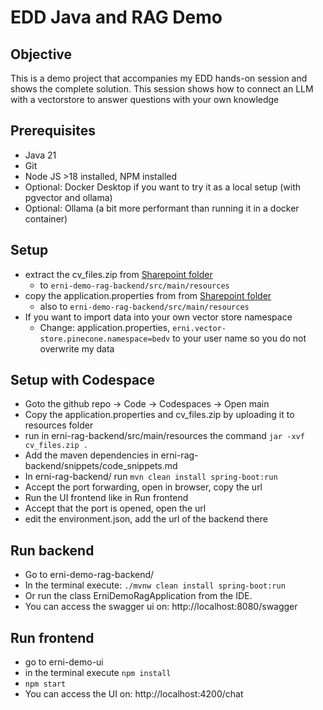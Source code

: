 # EDD Java and RAG Demo
## Objective
This is a demo project that accompanies my EDD hands-on
session and shows the complete solution.
This session shows how to connect an LLM with a vectorstore
to answer questions with your own knowledge

## Prerequisites
* Java 21 
* Git
* Node JS >18 installed, NPM installed
* Optional: Docker Desktop if you want to try it as a local setup (with pgvector and ollama)
* Optional: Ollama (a bit more performant than running it in a docker container)

## Setup
* extract the cv_files.zip from [Sharepoint folder](https://erniegh-my.sharepoint.com/:f:/g/personal/david_beisert_betterask_erni/Es-_6g4ai89Cj5LcHQT7T2kBiqaq9MD-5ApdtmRSW6PR2g?e=9j3nXx) 
  * to ``erni-demo-rag-backend/src/main/resources``
* copy the application.properties from from [Sharepoint folder](https://erniegh-my.sharepoint.com/:f:/g/personal/david_beisert_betterask_erni/Es-_6g4ai89Cj5LcHQT7T2kBiqaq9MD-5ApdtmRSW6PR2g?e=9j3nXx) 
  * also to ``erni-demo-rag-backend/src/main/resources``
* If you want to import data into your own vector store namespace
  * Change: application.properties, ``erni.vector-store.pinecone.namespace=bedv`` to your user name so you do not overwrite my data

## Setup with Codespace
* Goto the github repo -> Code -> Codespaces -> Open main
* Copy the application.properties and cv_files.zip by uploading it to resources folder
* run in erni-rag-backend/src/main/resources the command ```jar -xvf cv_files.zip .```
* Add the maven dependencies in erni-rag-backend/snippets/code_snippets.md
* In erni-rag-backend/ run ```mvn clean install spring-boot:run``` 
* Accept the port forwarding, open in browser, copy the url
* Run the UI frontend like in Run frontend
* Accept that the port is opened, open the url
* edit the environment.json, add the url of the backend there

## Run backend
* Go to erni-demo-rag-backend/
* In the terminal execute:  ``./mvnw clean install spring-boot:run``
* Or run the class ErniDemoRagApplication from the IDE.
* You can access the swagger ui on: http://localhost:8080/swagger

## Run frontend
* go to erni-demo-ui
* in the terminal execute ``npm install``
* ``npm start``
* You can access the UI on: http://localhost:4200/chat
